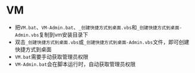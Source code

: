 # VM

- 把`VM.bat`、`VM-Admin.bat`、`_创建快捷方式到桌面.vbs`和`_创建快捷方式到桌面-Admin.vbs`复制到vm安装目录下
- 双击`_创建快捷方式到桌面.vbs`或`_创建快捷方式到桌面-Admin.vbs`文件，即可创建快捷方式到桌面
- `VM.bat`需要手动获取管理员权限
- `VM-Admin.bat`会在脚本运行时，自动获取管理员权限
